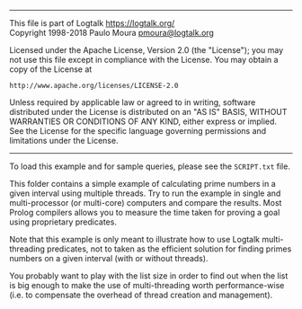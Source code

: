 ________________________________________________________________________

This file is part of Logtalk <https://logtalk.org/>  
Copyright 1998-2018 Paulo Moura <pmoura@logtalk.org>

Licensed under the Apache License, Version 2.0 (the "License");
you may not use this file except in compliance with the License.
You may obtain a copy of the License at

    http://www.apache.org/licenses/LICENSE-2.0

Unless required by applicable law or agreed to in writing, software
distributed under the License is distributed on an "AS IS" BASIS,
WITHOUT WARRANTIES OR CONDITIONS OF ANY KIND, either express or implied.
See the License for the specific language governing permissions and
limitations under the License.
________________________________________________________________________


To load this example and for sample queries, please see the `SCRIPT.txt`
file.

This folder contains a simple example of calculating prime numbers in a 
given interval using multiple threads. Try to run the example in single 
and multi-processor (or multi-core) computers and compare the results. 
Most Prolog compilers allows you to measure the time taken for proving 
a goal using proprietary predicates.

Note that this example is only meant to illustrate how to use Logtalk 
multi-threading predicates, not to taken as the efficient solution for 
finding primes numbers on a given interval (with or without threads).

You probably want to play with the list size in order to find out when the 
list is big enough to make the use of multi-threading worth performance-wise 
(i.e. to compensate the overhead of thread creation and management).
